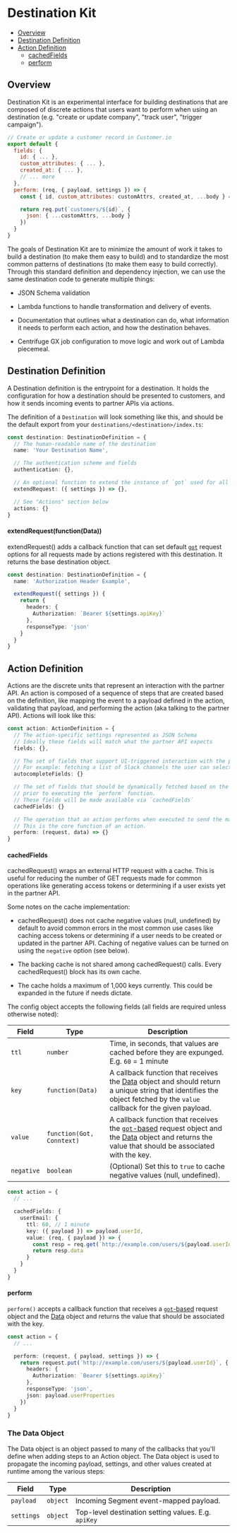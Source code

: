 # Destination Kit

<!-- ./node_modules/.bin/markdown-toc -i ./lib/destination-kit/README.md -->

<!-- toc -->

- [Overview](#overview)
- [Destination Definition](#destination-definition)
- [Action Definition](#action-definition)
  - [cachedFields](#cachedfields)
  - [perform](#perform)

<!-- tocstop -->

## Overview

Destination Kit is an experimental interface for building destinations that are composed of
discrete actions that users want to perform when using an destination (e.g. "create or update
company", "track user", "trigger campaign").

```js
// Create or update a customer record in Customer.io
export default {
  fields: {
    id: { ... },
    custom_attributes: { ... },
    created_at: { ... },
    // ... more
  },
  perform: (req, { payload, settings }) => {
    const { id, custom_attributes: customAttrs, created_at, ...body } = payload

    return req.put(`customers/${id}`, {
      json: { ...customAttrs, ...body }
    })
  }
}
```

The goals of Destination Kit are to minimize the amount of work it takes to build a destination (to
make them easy to build) and to standardize the most common patterns of destinations (to make them
easy to build correctly). Through this standard definition and dependency injection, we can use the same destination code to generate multiple things:

- JSON Schema validation

- Lambda functions to handle transformation and delivery of events.

- Documentation that outlines what a destination can do, what information it needs to perform each
  action, and how the destination behaves.

- Centrifuge GX job configuration to move logic and work out of Lambda piecemeal.

## Destination Definition

A Destination definition is the entrypoint for a destination. It holds the configuration for how a destination should be presented to customers, and how it sends incoming events to partner APIs via actions.

The definition of a `Destination` will look something like this, and should be the default export from your `destinations/<destination>/index.ts`:

```ts
const destination: DestinationDefinition = {
  // The human-readable name of the destination
  name: 'Your Destination Name',

  // The authentication scheme and fields
  authentication: {},

  // An optional function to extend the instance of `got` used for all actions
  extendRequest: ({ settings }) => {},

  // See "Actions" section below
  actions: {}
}
```

#### extendRequest(function(Data))

extendRequest() adds a callback function that can set default
[`got`](https://github.com/sindresorhus/got) request options for all requests made by actions
registered with this destination. It returns the base destination object.

```ts
const destination: DestinationDefinition = {
  name: 'Authorization Header Example',

  extendRequest({ settings }) {
    return {
      headers: {
        Authorization: `Bearer ${settings.apiKey}`
      },
      responseType: 'json'
    }
  }
}
```

## Action Definition

Actions are the discrete units that represent an interaction with the partner API.
An action is composed of a sequence of steps that are created based on the definition,
like mapping the event to a payload defined in the action, validating that payload, and
performing the action (aka talking to the partner API). Actions will look like this:

```ts
const action: ActionDefinition = {
  // The action-specific settings represented as JSON Schema
  // Ideally these fields will match what the partner API expects
  fields: {},

  // The set of fields that support UI-triggered interaction with the partner API to fetch choices (using the authenticated account)
  // For example: fetching a list of Slack channels the user can select
  autocompleteFields: {}

  // The set of fields that should be dynamically fetched based on the mapped payload
  // prior to executing the `perform` function.
  // These fields will be made available via `cachedFields`
  cachedFields: {}

  // The operation that an action performs when executed to send the mapped payload to the partner API
  // This is the core function of an action.
  perform: (request, data) => {}
}
```

#### cachedFields

cachedRequest() wraps an external HTTP request with a cache. This is useful for reducing the number
of GET requests made for common operations like generating access tokens or determining if a user
exists yet in the partner API.

Some notes on the cache implementation:

- cachedRequest() does not cache negative values (null, undefined) by default to avoid common errors
  in the most common use cases like caching access tokens or determining if a user needs to be
  created or updated in the partner API. Caching of negative values can be turned on using the
  `negative` option (see below).

- The backing cache is not shared among cachedRequest() calls. Every cachedRequest() block has its
  own cache.

- The cache holds a maximum of 1,000 keys currently. This could be expanded in the future if needs dictate.

The config object accepts the following fields (all fields are required unless otherwise noted):

| Field      | Type                      | Description                                                                                                                                                                                                   |
| ---------- | ------------------------- | ------------------------------------------------------------------------------------------------------------------------------------------------------------------------------------------------------------- |
| `ttl`      | `number`                  | Time, in seconds, that values are cached before they are expunged. E.g. `60` = 1 minute                                                                                                                       |
| `key`      | `function(Data)`          | A callback function that receives the [Data](#the-data-object) object and should return a unique string that identifies the object fetched by the `value` callback for the given payload.                     |
| `value`    | `function(Got, Conntext)` | A callback function that receives the [`got`-based](https://github.com/sindresorhus/got) request object and the [Data](#the-data-object) object and returns the value that should be associated with the key. |
| `negative` | `boolean`                 | (Optional) Set this to `true` to cache negative values (null, undefined).                                                                                                                                     |

```ts
const action = {
  // ...

  cachedFields: {
    userEmail: {
      ttl: 60, // 1 minute
      key: ({ payload }) => payload.userId,
      value: (req, { payload }) => {
        const resp = req.get(`http://example.com/users/${payload.userId}`)
        return resp.data
      }
    }
  }
}
```

#### perform

`perform()` accepts a callback function that receives a [`got`-based](https://github.com/sindresorhus/got) request object and the [Data](#the-data-object)
object and returns the value that should be associated with the key.

```ts
const action = {
  // ...

  perform: (request, { payload, settings }) => {
    return request.put(`http://example.com/users/${payload.userId}`, {
      headers: {
        Authorization: `Bearer ${settings.apiKey}`
      },
      responseType: 'json',
      json: payload.userProperties
    })
  }
}
```

### The Data Object

The Data object is an object passed to many of the callbacks that you'll define when adding steps
to an Action object. The Data object is used to propagate the incoming payload, settings, and
other values created at runtime among the various steps:

| Field      | Type     | Description                                         |
| ---------- | -------- | --------------------------------------------------- |
| `payload`  | `object` | Incoming Segment event-mapped payload.              |
| `settings` | `object` | Top-level destination setting values. E.g. `apiKey` |
